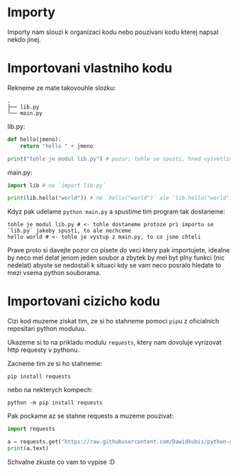 # Importy
Importy nam slouzi k organizaci kodu nebo pouzivani kodu kterej napsal nekdo jinej.

# Importovani vlastniho kodu

Rekneme ze mate takovouhle slozku:
```
.
├── lib.py
└── main.py
```
lib.py:
```python
def hello(jmeno):
    return "hello " + jmeno

print("tohle je modul lib.py") # pozor; tohle se spusti, hned vysvetlim
```
main.py:
```python
import lib # ne `import lib.py`

print(lib.hello("world")) # ne `hello("world")` ale `lib.hello("world")`
```
Kdyz pak udelame `python main.py` a spustime tim program tak dostaneme:
```
tohle je modul lib.py # <- tohle dostaneme protoze pri importu se `lib.py` jakoby spusti, to ale nechceme
hello world # <- tohle je vystup z main.py, to co jsme chteli
```
Prave proto si davejte pozor co pisete do veci ktery pak importujete, idealne by neco mel delat jenom
jeden soubor a zbytek by mel byt plny funkci (nic nedelat) abyste se nedostali k situaci kdy
se vam neco posralo hledate to mezi vsema python souborama.

# Importovani cizicho kodu

Cizi kod muzeme ziskat tim, ze si ho stahneme pomoci `pip`u z oficialnich repositari python moduluu.

Ukazeme si to na prikladu modulu `requests`, ktery nam dovoluje vyrizovat http requesty v pythonu.

Zacneme tim ze si ho stahneme:
```shell
pip install requests
```
nebo na nekterych kompech:
```shell
python -m pip install requests
```
Pak pockame az se stahne requests a muzeme pouzivat:

```python
import requests

a = requests.get("https://raw.githubusercontent.com/Dawidkubis/python-gjk/master/8/importy.md")
print(a.text)
```
Schvalne zkuste co vam to vypise :D
